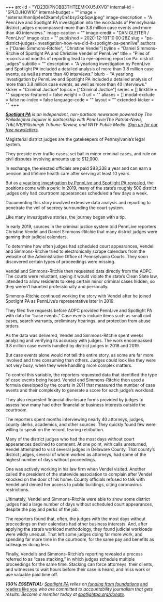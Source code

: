 +++
arc-id = "YD23DIPNOBB3THTEEMKXU5JXVQ"
internal-id = "SPLDJHOW10"
internal-budget = ""
image = "external/hnn6p4e42kam4y0n4bsy3kp5qw.jpeg"
image-description = "A PennLive and Spotlight PA investigation into the workloads of Pennsylvania district judges encompassed more than 3.8 million case events and more than 40 interviews."
image-caption = ""
image-credit = "DAN GLEITER / PennLive"
image-size = ""
published = 2020-12-10T10:00:28Z
slug = "pa-district-judges-investigation-how-we-did-it-spotlight-pa-pennlive"
authors = ["Daniel Simmons-Ritchie", "Christine Vendel"]
byline = "Daniel Simmons-Ritchie of Spotlight PA and Christine Vendel of PennLive"
title = "Piles of records and months of reporting lead to eye-opening report on Pa. district judges"
subtitle = ""
description = "A yearlong investigation by PennLive and Spotlight PA included a detailed analysis of more than 3.8 million case events, as well as more than 40 interviews."
blurb = "A yearlong investigation by PennLive and Spotlight PA included a detailed analysis of more than 3.8 million case events, as well as more than 40 interviews."
kicker = "Criminal Justice"
topics = ["Criminal Justice"]
series = []
linktitle = ""
suppress-featured = false
weight = 0
url = ""
aliases = []
modal-exclude = false
no-index = false
language-code = ""
layout = ""
extended-kicker = ""
+++

<a href="https://www.spotlightpa.org/"><i><b>Spotlight PA</b></i></a><i> is an independent, non-partisan newsroom powered by The Philadelphia Inquirer in partnership with PennLive/The Patriot-News, TribLIVE/Pittsburgh Tribune-Review, and WITF Public Media. </i><a href="https://www.spotlightpa.org/newsletters"><i>Sign up for our free newsletters</i></a><i>.</i>

Magisterial district judges are the gatekeepers of Pennsylvania’s legal system.

They preside over traffic cases, set bail in minor criminal cases, and rule on civil disputes involving amounts up to $12,000.

In exchange, the elected officials are paid $93,338 a year and can earn a pension and lifetime health care after serving at least 10 years.

But as <a href="https://www.spotlightpa.org/news/2020/12/pa-district-judges-investigation-workloads-caseloads-spotlight-pa-pennlive" target=_blank>a yearlong investigation by PennLive and Spotlight PA revealed</a>, the positions come with a perk: In 2019, many of the state’s roughly 500 district judges only had courtroom appearances scheduled a few days a week.

Documenting this story involved extensive data analysis and reporting to penetrate the veil of secrecy surrounding the court system.

<script src="https://www.spotlightpa.org/embed.js" async></script><div data-spl-embed-version="1" data-spl-src="https://www.spotlightpa.org/embeds/donate/?teaser_text=Deeply%20reported%20investigations%20like%20this%20one%20on%20Pennsylvania’s%20district%20judges%20require%20a%20lot%20of%20time%20and%20resources%2C%20and%20we%20rely%20on%20your%20support.%20Become%20a%20member%20of%20Spotlight%20PA%20and%20stand%20up%20for%20local%20news.&eyebrow_text=DONATE%20TO%20SPOTLIGHT%20PA"></div>

Like many investigative stories, the journey began with a tip.

In early 2019, sources in the criminal justice system told PennLive reporters Christine Vendel and Daniel Simmons-Ritchie that many district judges were gaming their judicial calendars.

To determine how often judges had scheduled court appearances, Vendel and Simmons-Ritchie tried to electronically scrape calendars from the website of the Administrative Office of Pennsylvania Courts. They soon discovered certain types of proceedings were missing.

Vendel and Simmons-Ritchie then requested data directly from the AOPC. The courts were reluctant, saying it would violate the state’s Clean Slate law, intended to allow residents to keep certain minor criminal cases hidden, so they weren’t haunted professionally and personally.

Simmons-Ritchie continued working the story with Vendel after he joined Spotlight PA as PennLive’s representative later in 2019.

They filed five requests before AOPC provided PennLive and Spotlight PA with data for “case events.” Case events include items such as small civil cases, search warrants, preliminary hearings. and protection from abuse orders.

As the data was delivered, Vendel and Simmons-Ritchie spent weeks analyzing and verifying its accuracy with judges. The work encompassed 3.8 million case events handled by district judges in 2018 and 2019.

But case events alone would not tell the entire story, as some are far more involved and time consuming than others. Judges could look like they were not very busy, when they were handling more complex matters.

To control this variable, the reporters requested data that identified the type of case events being heard. Vendel and Simmons-Ritchie then used a formula developed by the courts in 2011 that measured the number of case events and their complexity to generate a score for each judge’s workload.

They also requested financial disclosure forms provided by judges to assess how many had other financial or business interests outside the courtroom.

The reporters spent months interviewing nearly 40 attorneys, judges, county clerks, academics, and other sources. They quickly found few were willing to speak on the record, fearing retribution.

<script src="https://www.spotlightpa.org/embed.js" async></script><div data-spl-embed-version="1" data-spl-src="https://www.spotlightpa.org/embeds/newsletter/"></div>

Many of the district judges who had the most days without court appearances declined to comment. At one point, with calls unreturned, Vendel attempted to visit several judges in Delaware County. That county’s district judges, several of whom worked as attorneys, had some of the highest number of days without proceedings.

One was actively working in his law firm when Vendel visited. Another called the president of the statewide association to complain after Vendel knocked on the door of his home. County officials refused to talk with Vendel and denied her access to public buildings, citing coronavirus restrictions.

Ultimately, Vendel and Simmons-Ritchie were able to show some district judges had a large number of days without scheduled court appearances, despite the pay and perks of the job.

The reporters found that, often, the judges with the most days without proceedings on their calendars had other business interests. And, after applying the state’s workload methodology, they found judicial workloads were wildly unequal. That left some judges doing far more work, and spending far more time in the courtroom, for the same pay and benefits as colleagues doing less.

Finally, Vendel’s and Simmons-Ritchie’s reporting revealed a process referred to as “case stacking,” in which judges schedule multiple proceedings for the same time. Stacking can force attorneys, their clients, and witnesses to wait hours before their case is heard, and miss work or use valuable paid time off.

<i><b>100% ESSENTIAL:</b></i><i> </i><a href="https://www.spotlightpa.org/"><i>Spotlight PA</i></a><i> relies on</i><a href="https://www.spotlightpa.org/support"><i> funding from foundations</i></a><i> </i><a href="https://www.spotlightpa.org/support">and readers like you</a><i> who are committed to accountability journalism that gets results. Become a member today at </i><a href="http://checkout.fundjournalism.org/memberform?org_id=spotlightpa&campaign=701f4000000TVuIAAW"><i>spotlightpa.org/donate</i></a><i>.</i>

